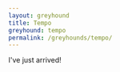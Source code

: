 ```yaml
---
layout: greyhound
title: Tempo
greyhound: tempo
permalink: /greyhounds/tempo/
---
```


I've just arrived!
